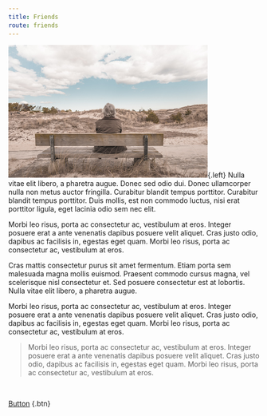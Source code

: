 ```yaml
---
title: Friends
route: friends
---
```


![About Image](about.jpeg?cropResize=400,200){.left}
Nulla vitae elit libero, a pharetra augue. Donec sed odio dui. Donec ullamcorper nulla non metus auctor fringilla. Curabitur blandit tempus porttitor. Curabitur blandit tempus porttitor. Duis mollis, est non commodo luctus, nisi erat porttitor ligula, eget lacinia odio sem nec elit.

Morbi leo risus, porta ac consectetur ac, vestibulum at eros. Integer posuere erat a ante venenatis dapibus posuere velit aliquet. Cras justo odio, dapibus ac facilisis in, egestas eget quam. Morbi leo risus, porta ac consectetur ac, vestibulum at eros.

Cras mattis consectetur purus sit amet fermentum. Etiam porta sem malesuada magna mollis euismod. Praesent commodo cursus magna, vel scelerisque nisl consectetur et. Sed posuere consectetur est at lobortis. Nulla vitae elit libero, a pharetra augue.

Morbi leo risus, porta ac consectetur ac, vestibulum at eros. Integer posuere erat a ante venenatis dapibus posuere velit aliquet. Cras justo odio, dapibus ac facilisis in, egestas eget quam. Morbi leo risus, porta ac consectetur ac, vestibulum at eros.

>Morbi leo risus, porta ac consectetur ac, vestibulum at eros. Integer posuere erat a ante venenatis dapibus posuere velit aliquet. Cras justo odio, dapibus ac facilisis in, egestas eget quam. Morbi leo risus, porta ac consectetur ac, vestibulum at eros.

<br />

[Button](https://www.google.com) {.btn}

